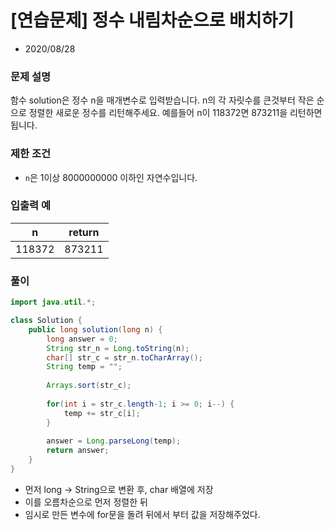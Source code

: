 # [연습문제] 정수 내림차순으로 배치하기

* 2020/08/28

### **문제 설명**

함수 solution은 정수 n을 매개변수로 입력받습니다. n의 각 자릿수를 큰것부터 작은 순으로 정렬한 새로운 정수를 리턴해주세요. 예를들어 n이 118372면 873211을 리턴하면 됩니다.

### 제한 조건

- `n`은 1이상 8000000000 이하인 자연수입니다.

### 입출력 예

|n|return|
|------|---|
|118372|873211|

### 풀이

```java
import java.util.*;

class Solution {
    public long solution(long n) {
        long answer = 0;
        String str_n = Long.toString(n);
        char[] str_c = str_n.toCharArray();
        String temp = "";
        
        Arrays.sort(str_c);
        
        for(int i = str_c.length-1; i >= 0; i--) {
            temp += str_c[i];
        }
        
        answer = Long.parseLong(temp);
        return answer;
    }
}
```

- 먼저 long → String으로 변환 후, char 배열에 저장
- 이를 오름차순으로 먼저 정렬한 뒤
- 임시로 만든 변수에 for문을 돌려 뒤에서 부터 값을 저장해주었다.
